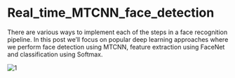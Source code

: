 
# Real_time_MTCNN_face_detection
There are various ways to implement each of the steps in a face recognition pipeline. In this post we’ll focus on popular deep learning approaches where we perform face detection using MTCNN, feature extraction using FaceNet and classification using Softmax.


![1](https://user-images.githubusercontent.com/112936318/192254490-08a50d79-045a-4ef7-a717-e9570896d82a.png)
